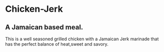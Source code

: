 # Chicken-Jerk
## A Jamaican based meal.

This is a well seasoned grilled chicken with a Jamaican Jerk marinade that has the perfect balance of heat,sweet and savory.
